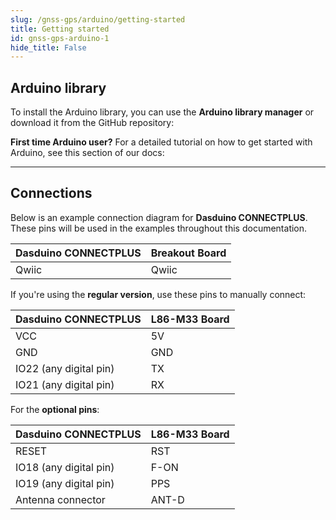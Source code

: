 ```yaml
---
slug: /gnss-gps/arduino/getting-started 
title: Getting started
id: gnss-gps-arduino-1 
hide_title: False
---
```


## Arduino library

To install the Arduino library, you can use the **Arduino library manager** or download it from the GitHub repository:
<QuickLink  
  title="GNSS GPS L86-M33 board Arduino library"  
  description="GNSS L860-M33 Arduino library by Soldered"  
  url="https://github.com/SolderedElectronics/Soldered-GNSS-L86-M33-Arduino-Library/tree/main"  
/>  

<InfoBox>

**First time Arduino user?** For a detailed tutorial on how to get started with Arduino, see this section of our docs:

<QuickLink  
  title="Getting started with Arduino"  
  description="A full, comprehensive tutorial on how to fully set up and upload code for the first time on an Arduino board, from scratch!"  
  url="#"  
/>  

</InfoBox>

---

## Connections

Below is an example connection diagram for **Dasduino CONNECTPLUS**. These pins will be used in the examples throughout this documentation.

| **Dasduino CONNECTPLUS** | **Breakout Board** |
| ------------------------ | ------------------ |
| Qwiic                    | Qwiic              |

<InfoBox>

If you're using the **regular version**, use these pins to manually connect:

| **Dasduino CONNECTPLUS** | **L86-M33 Board** |
| ------------------------ | ----------------- |
| VCC                      | 5V                |
| GND                      | GND               |
| IO22 (any digital pin)   | TX                |
| IO21 (any digital pin)   | RX                |

For the **optional pins**:

| **Dasduino CONNECTPLUS** | **L86-M33 Board** |
| ------------------------ | ----------------- |
| RESET                    | RST               |
| IO18 (any digital pin)   | F-ON              |
| IO19 (any digital pin)   | PPS               |
| Antenna connector        | ANT-D             |
</InfoBox>